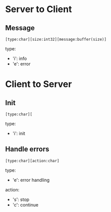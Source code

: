 # Server to Client

## Message

    [type:char][size:int32][message:buffer(size)]

type:
- 'i': info
- 'e': error

# Client to Server

## Init

    [type:char][

type:
- 'i': init

## Handle errors

    [type:char][action:char]

type:
- 'e': error handling

action:
- 's': stop
- 'c': continue
